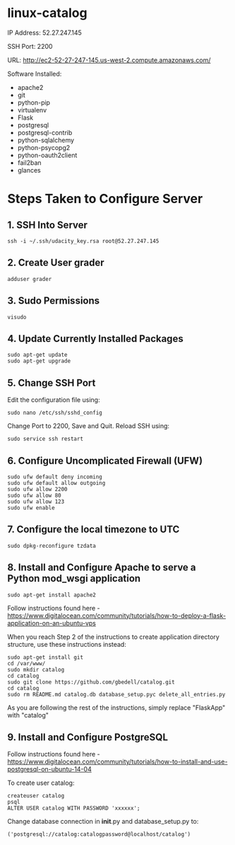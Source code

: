 # linux-catalog

IP Address: 52.27.247.145

SSH Port: 2200

URL: http://ec2-52-27-247-145.us-west-2.compute.amazonaws.com/

Software Installed:
- apache2
- git
- python-pip
- virtualenv
- Flask
- postgresql
- postgresql-contrib
- python-sqlalchemy
- python-psycopg2
- python-oauth2client
- fail2ban
- glances

# Steps Taken to Configure Server

## 1. SSH Into Server
```
ssh -i ~/.ssh/udacity_key.rsa root@52.27.247.145
```

## 2. Create User grader
```
adduser grader
```

## 3. Sudo Permissions
```
visudo
```

## 4. Update Currently Installed Packages
```
sudo apt-get update
sudo apt-get upgrade
```

## 5. Change SSH Port
Edit the configuration file using:
```
sudo nano /etc/ssh/sshd_config
```

Change Port to 2200, Save and Quit.  Reload SSH using:
```
sudo service ssh restart
```

## 6. Configure Uncomplicated Firewall (UFW)
```
sudo ufw default deny incoming
sudo ufw default allow outgoing
sudo ufw allow 2200
sudo ufw allow 80
sudo ufw allow 123
sudo ufw enable
```

## 7. Configure the local timezone to UTC
```
sudo dpkg-reconfigure tzdata
```

## 8. Install and Configure Apache to serve a Python mod_wsgi application
```
sudo apt-get install apache2
```
Follow instructions found here - https://www.digitalocean.com/community/tutorials/how-to-deploy-a-flask-application-on-an-ubuntu-vps

When you reach Step 2 of the instructions to create application directory structure, use these instructions instead:
```
sudo apt-get install git
cd /var/www/
sudo mkdir catalog
cd catalog
sudo git clone https://github.com/gbedell/catalog.git
cd catalog
sudo rm README.md catalog.db database_setup.pyc delete_all_entries.py
```
As you are following the rest of the instructions, simply replace "FlaskApp" with "catalog"

## 9. Install and Configure PostgreSQL
Follow instructions found here - https://www.digitalocean.com/community/tutorials/how-to-install-and-use-postgresql-on-ubuntu-14-04

To create user catalog:
```
createuser catalog
psql
ALTER USER catalog WITH PASSWORD 'xxxxxx';
```

Change database connection in __init__.py and database_setup.py to:
```
('postgresql://catalog:catalogpassword@localhost/catalog')
```
